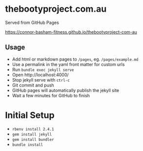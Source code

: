 # thebootyproject.com.au

Served from GitHub Pages

https://connor-basham-fitness.github.io/thebootyproject-com-au

## Usage

* Add html or markdown pages to `/pages`, eg. `/pages/example.md`
* Use a permalink in the yaml front matter for custom urls
* Run `bundle exec jekyll serve`
* Open http://localhost:4000/
* Stop jekyll serve with `ctrl-c`
* Git commit and push
* GitHub pages will automatically publish the jekyll site
* Wait a few minutes for GitHub to finish

# Initial Setup

* `rbenv install 2.4.1`
* `gem install jekyll`
* `gem install bundler`
* `bundle install`
